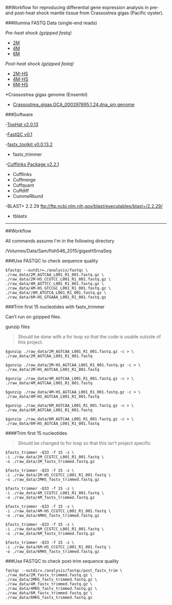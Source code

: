 ##Workflow for reproducing differential gene expression analysis in pre- and post-heat shock mantle tissue from Crassostrea gigas (Pacific oyster).

###Illumina FASTQ Data (single-end reads)

*Pre-heat shock (gzipped fastq)*

* [2M](http://owl.fish.washington.edu/nightingales/C_gigas/2M_AGTCAA_L001_R1_001.fastq.gz)
* [4M](http://owl.fish.washington.edu/nightingales/C_gigas/4M_AGTTCC_L001_R1_001.fastq.gz)
* [6M](http://owl.fish.washington.edu/nightingales/C_gigas/6M_ATGTCA_L001_R1_001.fastq.gz)

*Post-heat shock (gzipped fastq)*

* [2M-HS](http://owl.fish.washington.edu/nightingales/C_gigas/2M-HS_CCGTCC_L001_R1_001.fastq.gz)
* [4M-HS](http://owl.fish.washington.edu/nightingales/C_gigas/4M-HS_GTCCGC_L001_R1_001.fastq.gz)
* [6M-HS](http://owl.fish.washington.edu/nightingales/C_gigas/6M-HS_GTGAAA_L001_R1_001.fastq.gz)


*Crassostrea gigas genome (Ensembl)

* [Crassostrea_gigas.GCA_000297895.1.24.dna_sm.genome](ftp://ftp.ensemblgenomes.org/pub/metazoa/release-24/fasta/crassostrea_gigas/dna/Crassostrea_gigas.GCA_000297895.1.24.dna_sm.genome.fa.gz)


###Software

-[TopHat v2.0.13](http://ccb.jhu.edu/software/tophat/index.shtml)

-[FastQC v0.1](http://www.bioinformatics.babraham.ac.uk/projects/fastqc/)

-[fastx_toolkit v0.0.13.2](http://hannonlab.cshl.edu/fastx_toolkit/index.html)

* fastx_trimmer

-[Cufflinks Package v2.2.1](http://cole-trapnell-lab.github.io/cufflinks/install/)

* Cufflinks
* Cuffmerge
* Cuffquant
* Cuffdiff
* CummeRbund

-BLAST+ 2.2.29 ftp://ftp.ncbi.nlm.nih.gov/blast/executables/blast+/2.2.29/

* tblastx

---

##Workflow

All commands assume I'm in the following directory

/Volumes/Data/Sam/fish546_2015/gigasHSrnaSeq

###Use FASTQC to check sequence quality

```
$fastqc --outdir=./analysis/fastqc \
./raw_data/2M_AGTCAA_L001_R1_001.fastq.gz \
./raw_data/2M-HS_CCGTCC_L001_R1_001.fastq.gz \
./raw_data/4M_AGTTCC_L001_R1_001.fastq.gz \
./raw_data/4M-HS_GTCCGC_L001_R1_001.fastq.gz \
./raw_data//6M_ATGTCA_L001_R1_001.fastq.gz \
./raw_data/6M-HS_GTGAAA_L001_R1_001.fastq.gz
```

###Trim first 15 nucleotides with fastx_trimmer

Can't run on gzipped files.

gunzip files

>Should be done with a for loop
>so that the code is usable outside of this project.

```
$gunzip ./raw_data/2M_AGTCAA_L001_R1_001.fastq.gz -c > \
./raw_data/2M_AGTCAA_L001_R1_001.fastq
```

```
$gunzip ./raw_data/2M-HS_AGTCAA_L001_R1_001.fastq.gz -c > \
./raw_data/2M-HS_AGTCAA_L001_R1_001.fastq

```


```
$gunzip ./raw_data/4M_AGTCAA_L001_R1_001.fastq.gz -c > \
./raw_data/4M_AGTCAA_L001_R1_001.fastq

```


```
$gunzip ./raw_data/4M-HS_AGTCAA_L001_R1_001.fastq.gz -c > \
./raw_data/4M-HS_AGTCAA_L001_R1_001.fastq
```


```
$gunzip ./raw_data/6M_AGTCAA_L001_R1_001.fastq.gz -c > \
./raw_data/6M_AGTCAA_L001_R1_001.fastq
```


```
$gunzip ./raw_data/6M_AGTCAA_L001_R1_001.fastq.gz -c > \
./raw_data/6M-HS_AGTCAA_L001_R1_001.fastq
```

####Trim first 15 nucleotides

>Should be changed to for loop
>so that this isn't project specific

```
$fastx_trimmer -Q33 -f 15 -z \
-i ./raw_data/2M_CCGTCC_L001_R1_001.fastq \
-o ./raw_data/2M_fastx_trimmed.fastq.gz
```


```
$fastx_trimmer -Q33 -f 15 -z \
-i ./raw_data/2M-HS_CCGTCC_L001_R1_001.fastq \
-o ./raw_data/2MHS_fastx_trimmed.fastq.gz
```


```
$fastx_trimmer -Q33 -f 15 -z \
-i ./raw_data/4M_CCGTCC_L001_R1_001.fastq \
-o ./raw_data/4M_fastx_trimmed.fastq.gz
```


```
$fastx_trimmer -Q33 -f 15 -z \
-i ./raw_data/4M-HS_CCGTCC_L001_R1_001.fastq \
-o ./raw_data/4MHS_fastx_trimmed.fastq.gz
```


```
$fastx_trimmer -Q33 -f 15 -z \
-i ./raw_data/6M_CCGTCC_L001_R1_001.fastq \
-o ./raw_data/6M_fastx_trimmed.fastq.gz
```


```
$fastx_trimmer -Q33 -f 15 -z \
-i ./raw_data/6M-HS_CCGTCC_L001_R1_001.fastq \
-o ./raw_data/6MHS_fastx_trimmed.fastq.gz
```

###Use FASTQC to check post-trim sequence quality

```
fastqc --outdir=./analysis/fastqc/post_fastx_trim \
./raw_data/2M_fastx_trimmed.fastq.gz \
./raw_data/2MHS_fastx_trimmed.fastq.gz \
./raw_data/4M_fastx_trimmed.fastq.gz \
./raw_data/4MHS_fastx_trimmed.fastq.gz \
./raw_data/6M_fastx_trimmed.fastq.gz \
./raw_data/6MHS_fastx_trimmed.fastq.gz
```

